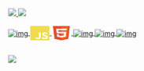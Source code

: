 
 #
 <div>
  <a href="https://github.com/GBabler">
  <img height="180em" src="https://github-readme-stats.vercel.app/api?username=GBabler&show_icons=true&theme=tokyonight&include_all_commits=true&count_private=true"/>
  <img height="180em" src="https://github-readme-stats.vercel.app/api/top-langs/?username=GBabler&layout=compact&langs_count=7&theme=tokyonight"/>
</div>
  
<div style="display: inline_block"><br>
   <img align="center" alt="img" height="30" width="40" src="https://icongr.am/devicon/css3-original.svg?size=128&color=currentColor">
  <img align="center" alt="img" height="30" width="40" src="https://raw.githubusercontent.com/devicons/devicon/master/icons/javascript/javascript-plain.svg">
  <img align="center" alt="img" height="30" width="40" src="https://raw.githubusercontent.com/devicons/devicon/master/icons/html5/html5-original.svg">
  <img align="center" alt="img" height="30" width="40" src="https://icongr.am/devicon/git-original.svg?size=128&color=currentColor">
  <img align="center" alt="img" height="30" width="40" src="https://cdn.jsdelivr.net/gh/devicons/devicon/icons/php/php-original.svg">
  <img align="center" alt="img" height="40" width="40" src="https://cdn.jsdelivr.net/gh/devicons/devicon/icons/mysql/mysql-original-wordmark.svg">  
</div>
  
##
 
<div> 
  <a href="https://www.linkedin.com/in/babler/" target="_blank"><img src="https://img.shields.io/badge/-LinkedIn-%230077B5?style=for-the-badge&logo=linkedin&logoColor=white" target="_blank"></a>  
</div>
